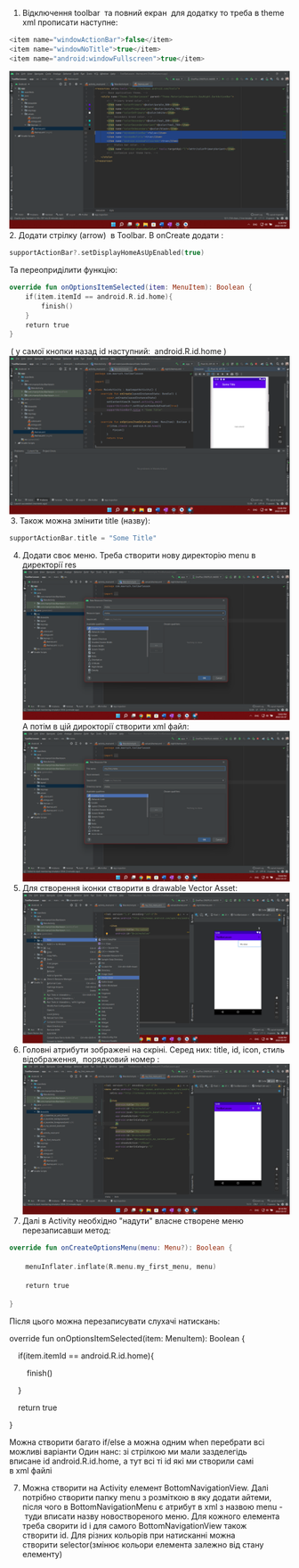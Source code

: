 1.  Відключення toolbar  та повний екран  для додатку то треба в theme xml прописати наступне: 
```kotlin
<item name="windowActionBar">false</item> 
<item name="windowNoTitle">true</item> 
<item name="android:windowFullscreen">true</item>
```
![alt text](pictures/005-1.png)
2. Додати стрілку (arrow)  в Toolbar. В onCreate додати : 
```kotlin
supportActionBar?.setDisplayHomeAsUpEnabled(true) 
```

Та переоприділити функцію: 
```kotlin
override fun onOptionsItemSelected(item: MenuItem): Boolean { 
    if(item.itemId == android.R.id.home){ 
        finish() 
    } 
    return true 
} 
```
 ( у самої кнопки назад id наступний:  android.R.id.home )
 ![alt text](pictures/005-2.png)
 3.  Також можна змінити title (назву): 
```kotlin
supportActionBar.title = "Some Title"
```
4. Додати своє меню. Треба створити нову директорію menu в директорії res
![alt text](pictures/005-3.png)
А потім в цій дирокторії створити xml файл:
![alt text](pictures/005-4.png)
5. Для створення іконки створити в drawable Vector Asset:
![alt text](pictures/005-5.png)
6. Головні атрибути зображені на скріні. Серед них: title, id, icon, стиль відображення,  порядковий номер :
![alt text](pictures/005-6.png)
7. Далі в Activity необхідно "надути" власне створене меню перезаписавши метод: 
```kotlin
override fun onCreateOptionsMenu(menu: Menu?): Boolean { 

    menuInflater.inflate(R.menu.my_first_menu, menu) 

    return true 

} 
```



Після цього можна перезаписувати слухачі натискань: 

override fun onOptionsItemSelected(item: MenuItem): Boolean { 

    if(item.itemId == android.R.id.home){ 

        finish() 

    } 

    return true 

} 

Можна створити багато if/else а можна одним when перебрати всі можливі варіанти Один нанс: зі стрілкою ми мали зазделегідь вписане id android.R.id.home, а тут всі ті id які ми створили самі в xml файлі 

7.  Можна створити на Activity елемент BottomNavigationView. Далі потрібно створити папку menu з розміткою в яку додати айтеми, після чого в BottomNavigationMenu є атрибут в xml з назвою menu - туди вписати назву новоствореного меню. Для кожного елемента треба сворити id і для самого BottomNavigationView також створити id. Для різних кольорів при натисканні можна створити selector(змінює кольори елемента залежно від стану елементу)